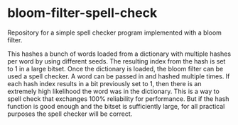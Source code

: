 # bloom-filter-spell-check
Repository for a simple spell checker program implemented with a bloom filter.

This hashes a bunch of words loaded from a dictionary with multiple hashes per word by using different seeds. The resulting index from the hash is set to 1 in a large bitset. Once the dictionary is loaded, the bloom filter can be used a spell checker. A word can be passed in and hashed multiple times. If each hash index results in a bit previously set to 1, then there is an extremely high likelihood the word was in the dictionary. This is a way to spell check that exchanges 100% reliability for performance. But if the hash function is good enough and the bitset is sufficiently large, for all practical purposes the spell checker will be correct.

